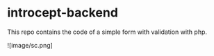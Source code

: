 # introcept-backend
This repo contains the code of a simple form with validation with php.

![image/sc.png]
